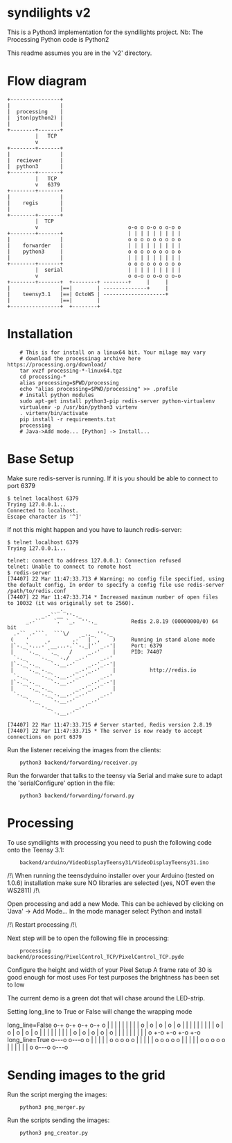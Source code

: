 syndilights v2
==============

This is a Python3 implementation for the syndilights project.
Nb: The Processing Python code is Python2

This readme assumes you are in the 'v2' directory.

Flow diagram
============

    +----------------+
    |                |
    |  processing    |
    |  jton(python2) |
    |                |
    +--------+-------+
             |   TCP     
             v        
    +--------+-------+
    |                |
    |  reciever      |
    |  python3       |
    +--------+-------+
             |   TCP     
             v   6379     
    +--------+-------+
    |                |
    |    regis       |
    |                |
    +--------+-------+                            
             |  TCP                               
             v                             o-o o o-o o o-o o
    +--------+-------+                     | | | | | | | | |
    |                |                     o o o o o o o o o
    |    forwarder   |                     | | | | | | | | |
    |    python3     |                     o o o o o o o o o
    |                |                     | | | | | | | | |
    +--------+-------+                     o o o o o o o o o
             |  serial                     | | | | | | | | |
             v                             o o-o o o-o o o-o
    +--------+-------+  +--------+ --------+     |     |       
    |                |==|        | --------------+     |
    |    teensy3.1   |==| OctoWS | --------------------+
    |                |==|        |
    +----------------+  +--------+

Installation
============

```
    # This is for install on a linux64 bit. Your milage may vary
    # download the processinag archive here https://processing.org/download/
    tar xvzf processing-*-linux64.tgz
    cd processing-*
    alias processing=$PWD/processing
    echo "alias processing=$PWD/processing" >> .profile
    # install python modules
    sudo apt-get install python3-pip redis-server python-virtualenv
    virtualenv -p /usr/bin/python3 virtenv
    . virtenv/bin/activate
    pip install -r requirements.txt
    processing
    # Java->Add mode... [Python] -> Install...
```

Base Setup
==========


Make sure redis-server is running. If it is you should be able to connect to port 6379

```
$ telnet localhost 6379
Trying 127.0.0.1...
Connected to localhost.
Escape character is '^]'
```

If not this might happen and you have to launch redis-server:

```
$ telnet localhost 6379
Trying 127.0.0.1...

telnet: connect to address 127.0.0.1: Connection refused
telnet: Unable to connect to remote host
$ redis-server
[74407] 22 Mar 11:47:33.713 # Warning: no config file specified, using the default config. In order to specify a config file use redis-server /path/to/redis.conf
[74407] 22 Mar 11:47:33.714 * Increased maximum number of open files to 10032 (it was originally set to 2560).
                _._
           _.-``__ ''-._
      _.-``    `.  `_.  ''-._           Redis 2.8.19 (00000000/0) 64 bit
  .-`` .-```.  ```\/    _.,_ ''-._
 (    '      ,       .-`  | `,    )     Running in stand alone mode
 |`-._`-...-` __...-.``-._|'` _.-'|     Port: 6379
 |    `-._   `._    /     _.-'    |     PID: 74407
  `-._    `-._  `-./  _.-'    _.-'
 |`-._`-._    `-.__.-'    _.-'_.-'|
 |    `-._`-._        _.-'_.-'    |           http://redis.io
  `-._    `-._`-.__.-'_.-'    _.-'
 |`-._`-._    `-.__.-'    _.-'_.-'|
 |    `-._`-._        _.-'_.-'    |
  `-._    `-._`-.__.-'_.-'    _.-'
      `-._    `-.__.-'    _.-'
          `-._        _.-'
              `-.__.-'

[74407] 22 Mar 11:47:33.715 # Server started, Redis version 2.8.19
[74407] 22 Mar 11:47:33.715 * The server is now ready to accept connections on port 6379
```

Run the listener receiving the images from the clients:

```
    python3 backend/forwarding/receiver.py
```

Run the forwarder that talks to the teensy via Serial and make sure to adapt the 'serialConfigure' option in the file:

```
    python3 backend/forwarding/forward.py
```


Processing
==========

To use syndilights with processing you need to push the following code onto the Teensy 3.1:

```
    backend/arduino/VideoDisplayTeensy31/VideoDisplayTeensy31.ino
```

/!\ When running the teensdyduino installer over your Arduino (tested on 1.0.6) installation make sure NO libraries are selected (yes, NOT even the WS2811) /!\

Open processing and add a new Mode. This can be achieved by clicking on 'Java' -> Add Mode…
In the mode manager select Python and install

/!\ Restart processing /!\

Next step will be to open the following file in processing:

```
    processing backend/processing/PixelControl_TCP/PixelControl_TCP.pyde
```

Configure the height and width of your Pixel Setup
A frame rate of 30 is good enough for most uses
For test purposes the brightness has been set to low

The current demo is a green dot that will chase around the LED-strip.

Setting long_line to True or False will change the wrapping mode

long_line=False
             o-+ o-+ o-+ o-+ o
             | | | | | | | | |
             o | o | o | o | o
             | | | | | | | | |
             o | o | o | o | o
             | | | | | | | | |
             o | o | o | o | o
             | | | | | | | | |
             o +-o +-o +-o +-o
long_line=True
             o---o   o---o   o
             |   |   |   |   |
             o   o   o   o   o
             |   |   |   |   |
             o   o   o   o   o
             |   |   |   |   |
             o   o   o   o   o
             |   |   | | |   |
             o   o---o   o---o

Sending images to the grid
==========================

<section needs revision>

Run the script merging the images:

```
    python3 png_merger.py
```

Run the scripts sending the images:

```
    python3 png_creator.py
```
